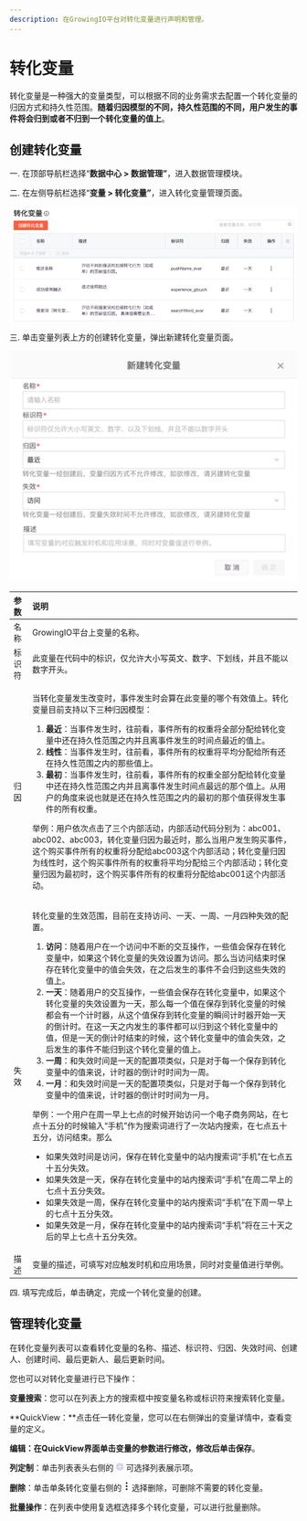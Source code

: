 ```yaml
---
description: 在GrowingIO平台对转化变量进行声明和管理。
---
```


# 转化变量

转化变量是一种强大的变量类型，可以根据不同的业务需求去配置一个转化变量的归因方式和持久性范围。**随着归因模型的不同，持久性范围的不同，用户发生的事件将会归到或者不归到一个转化变量的值上**。

## 创建转化变量

一. 在顶部导航栏选择“**数据中心 &gt; 数据管理”**，进入数据管理模块。

二. 在左侧导航栏选择“**变量 &gt; 转化变量”**，进入转化变量管理页面。

![](../../../../.gitbook/assets/image%20%28144%29.png)

三. 单击变量列表上方的创建转化变量，弹出新建转化变量页面。

![](../../../../.gitbook/assets/image%20%28128%29.png)

<table>
  <thead>
    <tr>
      <th style="text-align:left">&#x53C2;&#x6570;</th>
      <th style="text-align:left">&#x8BF4;&#x660E;</th>
    </tr>
  </thead>
  <tbody>
    <tr>
      <td style="text-align:left">&#x540D;&#x79F0;</td>
      <td style="text-align:left">GrowingIO&#x5E73;&#x53F0;&#x4E0A;&#x53D8;&#x91CF;&#x7684;&#x540D;&#x79F0;&#x3002;</td>
    </tr>
    <tr>
      <td style="text-align:left">&#x6807;&#x8BC6;&#x7B26;</td>
      <td style="text-align:left">&#x6B64;&#x53D8;&#x91CF;&#x5728;&#x4EE3;&#x7801;&#x4E2D;&#x7684;&#x6807;&#x8BC6;&#xFF0C;&#x4EC5;&#x5141;&#x8BB8;&#x5927;&#x5C0F;&#x5199;&#x82F1;&#x6587;&#x3001;&#x6570;&#x5B57;&#x3001;&#x4E0B;&#x5212;&#x7EBF;&#xFF0C;&#x5E76;&#x4E14;&#x4E0D;&#x80FD;&#x4EE5;&#x6570;&#x5B57;&#x5F00;&#x5934;&#x3002;</td>
    </tr>
    <tr>
      <td style="text-align:left">&#x5F52;&#x56E0;</td>
      <td style="text-align:left">
        <p>&#x5F53;&#x8F6C;&#x5316;&#x53D8;&#x91CF;&#x53D1;&#x751F;&#x6539;&#x53D8;&#x65F6;&#xFF0C;&#x4E8B;&#x4EF6;&#x53D1;&#x751F;&#x65F6;&#x4F1A;&#x7B97;&#x5728;&#x6B64;&#x53D8;&#x91CF;&#x7684;&#x54EA;&#x4E2A;&#x6709;&#x6548;&#x503C;&#x4E0A;&#x3002;&#x8F6C;&#x5316;&#x53D8;&#x91CF;&#x76EE;&#x524D;&#x652F;&#x6301;&#x4EE5;&#x4E0B;&#x4E09;&#x79CD;&#x5F52;&#x56E0;&#x6A21;&#x578B;&#xFF1A;</p>
        <ol>
          <li><b>&#x6700;&#x8FD1;</b>&#xFF1A;&#x5F53;&#x4E8B;&#x4EF6;&#x53D1;&#x751F;&#x65F6;&#xFF0C;&#x5F80;&#x524D;&#x770B;&#xFF0C;&#x4E8B;&#x4EF6;&#x6240;&#x6709;&#x7684;&#x6743;&#x91CD;&#x5C06;&#x5168;&#x90E8;&#x5206;&#x914D;&#x7ED9;&#x8F6C;&#x5316;&#x53D8;&#x91CF;&#x4E2D;&#x8FD8;&#x5728;&#x6301;&#x4E45;&#x6027;&#x8303;&#x56F4;&#x4E4B;&#x5185;&#x5E76;&#x4E14;&#x79BB;&#x4E8B;&#x4EF6;&#x53D1;&#x751F;&#x7684;&#x65F6;&#x95F4;&#x70B9;&#x6700;&#x8FD1;&#x7684;&#x503C;&#x4E0A;&#x3002;</li>
          <li><b>&#x7EBF;&#x6027;</b>&#xFF1A;&#x5F53;&#x4E8B;&#x4EF6;&#x53D1;&#x751F;&#x65F6;&#xFF0C;&#x5F80;&#x524D;&#x770B;&#xFF0C;&#x4E8B;&#x4EF6;&#x6240;&#x6709;&#x7684;&#x6743;&#x91CD;&#x5C06;&#x5E73;&#x5747;&#x5206;&#x914D;&#x7ED9;&#x6240;&#x6709;&#x8FD8;&#x5728;&#x6301;&#x4E45;&#x6027;&#x8303;&#x56F4;&#x4E4B;&#x5185;&#x7684;&#x90A3;&#x4E9B;&#x503C;&#x4E0A;&#x3002;</li>
          <li><b>&#x6700;&#x521D;</b>&#xFF1A;&#x5F53;&#x4E8B;&#x4EF6;&#x53D1;&#x751F;&#x65F6;&#xFF0C;&#x5F80;&#x524D;&#x770B;&#xFF0C;&#x4E8B;&#x4EF6;&#x6240;&#x6709;&#x7684;&#x6743;&#x91CD;&#x5168;&#x90E8;&#x5206;&#x914D;&#x7ED9;&#x8F6C;&#x5316;&#x53D8;&#x91CF;&#x4E2D;&#x8FD8;&#x5728;&#x6301;&#x4E45;&#x6027;&#x8303;&#x56F4;&#x4E4B;&#x5185;&#x5E76;&#x4E14;&#x79BB;&#x4E8B;&#x4EF6;&#x53D1;&#x751F;&#x65F6;&#x95F4;&#x70B9;&#x6700;&#x8FDC;&#x7684;&#x90A3;&#x4E2A;&#x503C;&#x4E0A;&#x3002;&#x4ECE;&#x7528;&#x6237;&#x7684;&#x89D2;&#x5EA6;&#x6765;&#x8BF4;&#x4E5F;&#x5C31;&#x662F;&#x8FD8;&#x5728;&#x6301;&#x4E45;&#x6027;&#x8303;&#x56F4;&#x4E4B;&#x5185;&#x7684;&#x6700;&#x521D;&#x7684;&#x90A3;&#x4E2A;&#x503C;&#x83B7;&#x5F97;&#x53D1;&#x751F;&#x4E8B;&#x4EF6;&#x7684;&#x6240;&#x6709;&#x6743;&#x91CD;&#x3002;</li>
        </ol>
        <p>&#x4E3E;&#x4F8B;&#xFF1A;&#x7528;&#x6237;&#x4F9D;&#x6B21;&#x70B9;&#x51FB;&#x4E86;&#x4E09;&#x4E2A;&#x5185;&#x90E8;&#x6D3B;&#x52A8;&#xFF0C;&#x5185;&#x90E8;&#x6D3B;&#x52A8;&#x4EE3;&#x7801;&#x5206;&#x522B;&#x4E3A;&#xFF1A;abc001&#x3001;abc002&#x3001;abc003&#xFF0C;&#x8F6C;&#x5316;&#x53D8;&#x91CF;&#x5F52;&#x56E0;&#x4E3A;&#x6700;&#x8FD1;&#x65F6;&#xFF0C;&#x90A3;&#x4E48;&#x5F53;&#x7528;&#x6237;&#x53D1;&#x751F;&#x8D2D;&#x4E70;&#x4E8B;&#x4EF6;&#xFF0C;&#x8FD9;&#x4E2A;&#x8D2D;&#x4E70;&#x4E8B;&#x4EF6;&#x6240;&#x6709;&#x7684;&#x6743;&#x91CD;&#x5C06;&#x5206;&#x914D;&#x7ED9;abc003&#x8FD9;&#x4E2A;&#x5185;&#x90E8;&#x6D3B;&#x52A8;&#xFF1B;&#x8F6C;&#x5316;&#x53D8;&#x91CF;&#x5F52;&#x56E0;&#x4E3A;&#x7EBF;&#x6027;&#x65F6;&#xFF0C;&#x8FD9;&#x4E2A;&#x8D2D;&#x4E70;&#x4E8B;&#x4EF6;&#x6240;&#x6709;&#x7684;&#x6743;&#x91CD;&#x5C06;&#x5E73;&#x5747;&#x5206;&#x914D;&#x7ED9;&#x4E09;&#x4E2A;&#x5185;&#x90E8;&#x6D3B;&#x52A8;&#xFF1B;&#x8F6C;&#x5316;&#x53D8;&#x91CF;&#x5F52;&#x56E0;&#x4E3A;&#x6700;&#x521D;&#x65F6;&#xFF0C;&#x8FD9;&#x4E2A;&#x8D2D;&#x4E70;&#x4E8B;&#x4EF6;&#x6240;&#x6709;&#x7684;&#x6743;&#x91CD;&#x5C06;&#x5206;&#x914D;&#x7ED9;abc001&#x8FD9;&#x4E2A;&#x5185;&#x90E8;&#x6D3B;&#x52A8;&#x3002;</p>
      </td>
    </tr>
    <tr>
      <td style="text-align:left">&#x5931;&#x6548;</td>
      <td style="text-align:left">
        <p>&#x8F6C;&#x5316;&#x53D8;&#x91CF;&#x7684;&#x751F;&#x6548;&#x8303;&#x56F4;&#xFF0C;&#x76EE;&#x524D;&#x5728;&#x652F;&#x6301;&#x8BBF;&#x95EE;&#x3001;&#x4E00;&#x5929;&#x3001;&#x4E00;&#x5468;&#x3001;&#x4E00;&#x6708;&#x56DB;&#x79CD;&#x5931;&#x6548;&#x7684;&#x914D;&#x7F6E;&#x3002;</p>
        <ol>
          <li><b>&#x8BBF;&#x95EE;</b>&#xFF1A;&#x968F;&#x7740;&#x7528;&#x6237;&#x5728;&#x4E00;&#x4E2A;&#x8BBF;&#x95EE;&#x4E2D;&#x4E0D;&#x65AD;&#x7684;&#x4EA4;&#x4E92;&#x64CD;&#x4F5C;&#xFF0C;&#x4E00;&#x4E9B;&#x503C;&#x4F1A;&#x4FDD;&#x5B58;&#x5728;&#x8F6C;&#x5316;&#x53D8;&#x91CF;&#x4E2D;&#xFF0C;&#x5982;&#x679C;&#x8FD9;&#x4E2A;&#x8F6C;&#x5316;&#x53D8;&#x91CF;&#x7684;&#x5931;&#x6548;&#x8BBE;&#x7F6E;&#x4E3A;&#x8BBF;&#x95EE;&#x3002;&#x90A3;&#x4E48;&#x5F53;&#x8BBF;&#x95EE;&#x7ED3;&#x675F;&#x65F6;&#x4FDD;&#x5B58;&#x5728;&#x8F6C;&#x5316;&#x53D8;&#x91CF;&#x4E2D;&#x7684;&#x503C;&#x4F1A;&#x5931;&#x6548;&#xFF0C;&#x5728;&#x4E4B;&#x540E;&#x53D1;&#x751F;&#x7684;&#x4E8B;&#x4EF6;&#x4E0D;&#x4F1A;&#x5F52;&#x5230;&#x8FD9;&#x4E9B;&#x5931;&#x6548;&#x7684;&#x503C;&#x4E0A;&#x3002;</li>
          <li><b>&#x4E00;&#x5929;</b>&#xFF1A;&#x968F;&#x7740;&#x7528;&#x6237;&#x7684;&#x4EA4;&#x4E92;&#x64CD;&#x4F5C;&#xFF0C;&#x4E00;&#x4E9B;&#x503C;&#x4F1A;&#x4FDD;&#x5B58;&#x5728;&#x8F6C;&#x5316;&#x53D8;&#x91CF;&#x4E2D;&#xFF0C;&#x5982;&#x679C;&#x8FD9;&#x4E2A;&#x8F6C;&#x5316;&#x53D8;&#x91CF;&#x7684;&#x5931;&#x6548;&#x8BBE;&#x7F6E;&#x4E3A;&#x4E00;&#x5929;&#xFF0C;&#x90A3;&#x4E48;&#x6BCF;&#x4E00;&#x4E2A;&#x503C;&#x5728;&#x4FDD;&#x5B58;&#x5230;&#x8F6C;&#x5316;&#x53D8;&#x91CF;&#x7684;&#x65F6;&#x5019;&#x90FD;&#x4F1A;&#x6709;&#x4E00;&#x4E2A;&#x8BA1;&#x65F6;&#x5668;&#xFF0C;&#x4ECE;&#x8FD9;&#x4E2A;&#x503C;&#x4FDD;&#x5B58;&#x5230;&#x8F6C;&#x5316;&#x53D8;&#x91CF;&#x7684;&#x77AC;&#x95F4;&#x8BA1;&#x65F6;&#x5668;&#x5F00;&#x59CB;&#x4E00;&#x5929;&#x7684;&#x5012;&#x8BA1;&#x65F6;&#x3002;&#x5728;&#x8FD9;&#x4E00;&#x5929;&#x4E4B;&#x5185;&#x53D1;&#x751F;&#x7684;&#x4E8B;&#x4EF6;&#x90FD;&#x53EF;&#x4EE5;&#x5F52;&#x5230;&#x8FD9;&#x4E2A;&#x8F6C;&#x5316;&#x53D8;&#x91CF;&#x4E2D;&#x7684;&#x503C;&#xFF0C;&#x4F46;&#x662F;&#x4E00;&#x5929;&#x7684;&#x5012;&#x8BA1;&#x65F6;&#x7ED3;&#x675F;&#x7684;&#x65F6;&#x5019;&#xFF0C;&#x8FD9;&#x4E2A;&#x8F6C;&#x5316;&#x53D8;&#x91CF;&#x4E2D;&#x7684;&#x503C;&#x4F1A;&#x5931;&#x6548;&#xFF0C;&#x4E4B;&#x540E;&#x53D1;&#x751F;&#x7684;&#x4E8B;&#x4EF6;&#x4E0D;&#x80FD;&#x5F52;&#x5230;&#x8FD9;&#x4E2A;&#x8F6C;&#x5316;&#x53D8;&#x91CF;&#x7684;&#x503C;&#x4E0A;&#x3002;</li>
          <li><b>&#x4E00;&#x5468;</b>&#xFF1A;&#x548C;&#x5931;&#x6548;&#x65F6;&#x95F4;&#x662F;&#x4E00;&#x5929;&#x7684;&#x914D;&#x7F6E;&#x9879;&#x7C7B;&#x4F3C;&#xFF0C;&#x53EA;&#x662F;&#x5BF9;&#x4E8E;&#x6BCF;&#x4E00;&#x4E2A;&#x4FDD;&#x5B58;&#x5230;&#x8F6C;&#x5316;&#x53D8;&#x91CF;&#x4E2D;&#x7684;&#x503C;&#x6765;&#x8BF4;&#xFF0C;&#x8BA1;&#x65F6;&#x5668;&#x7684;&#x5012;&#x8BA1;&#x65F6;&#x65F6;&#x95F4;&#x4E3A;&#x4E00;&#x5468;&#x3002;</li>
          <li><b>&#x4E00;&#x6708;</b>&#xFF1A;&#x548C;&#x5931;&#x6548;&#x65F6;&#x95F4;&#x662F;&#x4E00;&#x5929;&#x7684;&#x914D;&#x7F6E;&#x9879;&#x7C7B;&#x4F3C;&#xFF0C;&#x53EA;&#x662F;&#x5BF9;&#x4E8E;&#x6BCF;&#x4E00;&#x4E2A;&#x4FDD;&#x5B58;&#x5230;&#x8F6C;&#x5316;&#x53D8;&#x91CF;&#x4E2D;&#x7684;&#x503C;&#x6765;&#x8BF4;&#xFF0C;&#x8BA1;&#x65F6;&#x5668;&#x7684;&#x5012;&#x8BA1;&#x65F6;&#x65F6;&#x95F4;&#x4E3A;&#x4E00;&#x6708;&#x3002;</li>
        </ol>
        <p>&#x4E3E;&#x4F8B;&#xFF1A;&#x4E00;&#x4E2A;&#x7528;&#x6237;&#x5728;&#x5468;&#x4E00;&#x65E9;&#x4E0A;&#x4E03;&#x70B9;&#x7684;&#x65F6;&#x5019;&#x5F00;&#x59CB;&#x8BBF;&#x95EE;&#x4E00;&#x4E2A;&#x7535;&#x5B50;&#x5546;&#x52A1;&#x7F51;&#x7AD9;&#xFF0C;&#x5728;&#x4E03;&#x70B9;&#x5341;&#x4E94;&#x5206;&#x7684;&#x65F6;&#x5019;&#x8F93;&#x5165;&#x201C;&#x624B;&#x673A;&#x201D;&#x4F5C;&#x4E3A;&#x641C;&#x7D22;&#x8BCD;&#x8FDB;&#x884C;&#x4E86;&#x4E00;&#x6B21;&#x7AD9;&#x5185;&#x641C;&#x7D22;&#xFF0C;&#x5728;&#x4E03;&#x70B9;&#x4E94;&#x5341;&#x4E94;&#x5206;&#xFF0C;&#x8BBF;&#x95EE;&#x7ED3;&#x675F;&#x3002;&#x90A3;&#x4E48;</p>
        <ul>
          <li>&#x5982;&#x679C;&#x5931;&#x6548;&#x65F6;&#x95F4;&#x662F;&#x8BBF;&#x95EE;&#xFF0C;&#x4FDD;&#x5B58;&#x5728;&#x8F6C;&#x5316;&#x53D8;&#x91CF;&#x4E2D;&#x7684;&#x7AD9;&#x5185;&#x641C;&#x7D22;&#x8BCD;&#x201C;&#x624B;&#x673A;&#x201D;&#x5728;&#x4E03;&#x70B9;&#x4E94;&#x5341;&#x4E94;&#x5206;&#x5931;&#x6548;&#x3002;</li>
          <li>&#x5982;&#x679C;&#x5931;&#x6548;&#x662F;&#x4E00;&#x5929;&#xFF0C;&#x4FDD;&#x5B58;&#x5728;&#x8F6C;&#x5316;&#x53D8;&#x91CF;&#x4E2D;&#x7684;&#x7AD9;&#x5185;&#x641C;&#x7D22;&#x8BCD;&#x201C;&#x624B;&#x673A;&#x201D;&#x5728;&#x5468;&#x4E8C;&#x65E9;&#x4E0A;&#x7684;&#x4E03;&#x70B9;&#x5341;&#x4E94;&#x5206;&#x5931;&#x6548;&#x3002;</li>
          <li>&#x5982;&#x679C;&#x5931;&#x6548;&#x662F;&#x4E00;&#x5468;&#xFF0C;&#x4FDD;&#x5B58;&#x5728;&#x8F6C;&#x5316;&#x53D8;&#x91CF;&#x4E2D;&#x7684;&#x7AD9;&#x5185;&#x641C;&#x7D22;&#x8BCD;&#x201C;&#x624B;&#x673A;&#x201D;&#x5728;&#x4E0B;&#x5468;&#x4E00;&#x65E9;&#x4E0A;&#x7684;&#x4E03;&#x70B9;&#x5341;&#x4E94;&#x5206;&#x5931;&#x6548;&#x3002;</li>
          <li>&#x5982;&#x679C;&#x5931;&#x6548;&#x662F;&#x4E00;&#x6708;&#xFF0C;&#x4FDD;&#x5B58;&#x5728;&#x8F6C;&#x5316;&#x53D8;&#x91CF;&#x4E2D;&#x7684;&#x7AD9;&#x5185;&#x641C;&#x7D22;&#x8BCD;&#x201C;&#x624B;&#x673A;&#x201D;&#x5C06;&#x5728;&#x4E09;&#x5341;&#x5929;&#x4E4B;&#x540E;&#x7684;&#x65E9;&#x4E0A;&#x4E03;&#x70B9;&#x5341;&#x4E94;&#x5206;&#x5931;&#x6548;&#x3002;</li>
        </ul>
      </td>
    </tr>
    <tr>
      <td style="text-align:left">&#x63CF;&#x8FF0;</td>
      <td style="text-align:left">&#x53D8;&#x91CF;&#x7684;&#x63CF;&#x8FF0;&#xFF0C;&#x53EF;&#x586B;&#x5199;&#x5BF9;&#x5E94;&#x89E6;&#x53D1;&#x65F6;&#x673A;&#x548C;&#x5E94;&#x7528;&#x573A;&#x666F;&#xFF0C;&#x540C;&#x65F6;&#x5BF9;&#x53D8;&#x91CF;&#x503C;&#x8FDB;&#x884C;&#x4E3E;&#x4F8B;&#x3002;</td>
    </tr>
  </tbody>
</table>四. 填写完成后，单击确定，完成一个转化变量的创建。

## 管理转化变量

在转化变量列表可以查看转化变量的名称、描述、标识符、归因、失效时间、创建人、创建时间、最后更新人、最后更新时间。

您也可以对转化变量进行已下操作：

**变量搜索**：您可以在列表上方的搜索框中按变量名称或标识符来搜索转化变量。

**QuickView：**点击任一转化变量，您可以在右侧弹出的变量详情中，查看变量的定义。

**编辑：**在QuickView界面单击变量的参数进行修改，修改后单击**保存**。

**列定制**：单击列表表头右侧的 ![](../../../../.gitbook/assets/lie-ding-zhi.png) 可选择列表展示项。

**删除**：单击单条转化变量右侧的 ![](../../../../.gitbook/assets/dian-dian-dian.png) 选择删除，可删除不需要的转化变量。

**批量操作**：在列表中使用复选框选择多个转化变量，可以进行批量删除。

